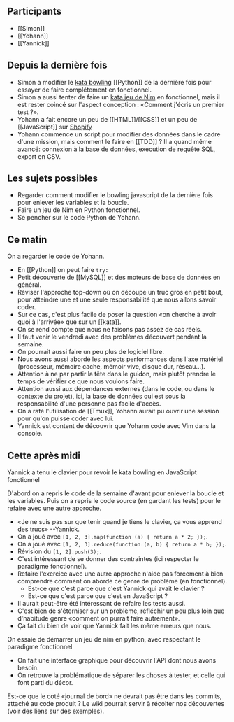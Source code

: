 ## Participants

- [[Simon]]
- [[Yohann]]
- [[Yannick]]

## Depuis la dernière fois

- Simon a modifier le [kata bowling](http://codingdojo.org/kata/Bowling/) [[Python]] de la dernière fois pour essayer de
  faire complétement en fonctionnel.
- Simon a aussi tenter de faire un [kata jeu de Nim](http://codingdojo.org/kata/Nim/) en fonctionnel, mais il est
  rester coincé sur l'aspect conception : «Comment j'écris un premier test ?».
- Yohann a fait encore un peu de [[HTML]]/[[CSS]] et un peu de [[JavaScript]]
  sur [Shopify](https://fr.shopify.com/)
- Yohann commence un script pour modifier des données dans le cadre d'une
  mission, mais comment le faire en [[TDD]] ? Il a quand même avancé: connexion
  à la base de données, execution de requête SQL, export en CSV.

## Les sujets possibles

- Regarder comment modifier le bowling javascript de la dernière fois pour
  enlever les variables et la boucle.
- Faire un jeu de Nim en Python fonctionnel.
- Se pencher sur le code Python de Yohann.

## Ce matin

On a regarder le code de Yohann.

- En [[Python]] on peut faire `try:`
- Petit découverte de [[MySQL]] et des moteurs de base de données en général.
- Réviser l'approche top-down où on découpe un truc gros en petit bout, pour
  atteindre une et une seule responsabilité que nous allons savoir coder.
- Sur ce cas, c'est plus facile de poser la question «on cherche à avoir quoi à
  l'arrivée» que sur un [[kata]].
- On se rend compte que nous ne faisons pas assez de cas réels.
- Il faut venir le vendredi avec des problèmes découvert pendant la semaine.
- On pourrait aussi faire un peu plus de logiciel libre.
- Nous avons aussi abordé les aspects performances dans l'axe matériel
  (processeur, mémoire cache, mémoir vive, disque dur, réseau...).
- Attention à ne par partir la tête dans le guidon, mais plutôt prendre le
  temps de vérifier ce que nous voulons faire.
- Attention aussi aux dépendances externes (dans le code, ou dans le contexte
  du projet), ici, la base de données qui est sous la responsabilité d'une
  personne pas facile d'accès.
- On a raté l'utilisation de [[Tmux]], Yohann aurait pu ouvrir une session pour
  qu'on puisse coder avec lui.
- Yannick est content de découvrir que Yohann code avec Vim dans la console.

## Cette après midi

Yannick a tenu le clavier pour revoir le kata bowling en JavaScript fonctionnel

D'abord on a repris le code de la semaine d'avant pour enlever la boucle et les
variables. Puis on a repris le code source (en gardant les tests) pour le
refaire avec une autre approche.

- «Je ne suis pas sur que tenir quand je tiens le clavier, ça vous apprend des
  trucs» --Yannick.
- On a joué avec `[1, 2, 3].map(function (a) { return a * 2; });`.
- On a joué avec `[1, 2, 3].reduce(function (a, b) { return a * b; });`.
- Révision du `[1, 2].push(3);`.
- C'est intéressant de se donner des contraintes (ici respecter le paradigme
  fonctionnel).
- Refaire l'exercice avec une autre approche n'aide pas forcement à bien
  comprendre comment on aborde ce genre de problème (en fonctionnel).
  - Est-ce que c'est parce que c'est Yannick qui avait le clavier ?
  - Est-ce que c'est parce que c'est en JavaScript ?
- Il aurait peut-être été intéressant de refaire les tests aussi.
- C'est bien de s'éterniser sur un problème, réfléchir un peu plus loin que
  d'habitude genre «comment on purrait faire autrement».
- Ça fait du bien de voir que Yannick fait les même erreurs que nous.

On essaie de démarrer un jeu de nim en python, avec respectant le paradigme
fonctionnel

- On fait une interface graphique pour découvrir l'API dont nous avons besoin.
- On retrouve la problématique de séparer les choses à tester, et celle qui
  font parti du décor.


Est-ce que le coté «journal de bord» ne devrait pas être dans les commits,
attaché au code produit ? Le wiki pourrait servir à récolter nos découvertes
(voir des liens sur des exemples).

